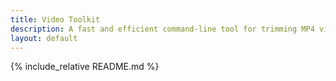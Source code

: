 ```yaml
---
title: Video Toolkit
description: A fast and efficient command-line tool for trimming MP4 videos with minimal processing and automatic audio extraction
layout: default
---
```


<!-- This file is automatically built from the main README.md -->
<!-- DO NOT EDIT - Edit README.md in the root directory instead -->

{% include_relative README.md %}